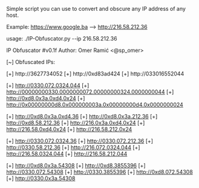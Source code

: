 Simple script you can use to convert and obscure any IP address of any host.

Example: https://www.google.ba --> http://216.58.212.36


usage: ./IP-Obfuscator.py --ip 216.58.212.36

IP Obfuscator   #v0.1f
  Author: Omer Ramić <@sp_omer>

[~] Obfuscated IPs:

[+] http://3627734052
[+] http://0xd83ad424
[+] http://033016552044

[+] http://0330.072.0324.044
[+] http://00000000330.0000000072.00000000324.0000000044
[+] http://0xd8.0x3a.0xd4.0x24
[+] http://0x00000000d8.0x000000003a.0x00000000d4.0x0000000024

[+] http://0xd8.0x3a.0xd4.36
[+] http://0xd8.0x3a.212.36
[+] http://0xd8.58.212.36
[+] http://216.0x3a.0xd4.0x24
[+] http://216.58.0xd4.0x24
[+] http://216.58.212.0x24

[+] http://0330.072.0324.36
[+] http://0330.072.212.36
[+] http://0330.58.212.36
[+] http://216.072.0324.044
[+] http://216.58.0324.044
[+] http://216.58.212.044

[+] http://0xd8.0x3a.54308
[+] http://0xd8.3855396
[+] http://0330.072.54308
[+] http://0330.3855396
[+] http://0xd8.072.54308
[+] http://0330.0x3a.54308
